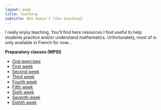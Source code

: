 ```yaml
---
layout: page
title: Teaching
subtitle: Who doesn't like teaching?
---
```


I really enjoy teaching. You'll find here resources I find useful to help students practice and/or understand mathematics. Unfortunately, most of is only available in French for now...

**Preparatory classes (MPSI)**

- [Oral exercises](assets/pdfs/Exercices_MPSI.pdf)
- [First week](assets/pdfs/Colles_semaine_1.pdf)
- [Second week](assets/pdfs/Colles_semaine_2.pdf)
- [Third week](assets/pdfs/Colles_semaine_3.pdf)
- [Fourth week](assets/pdfs/Colles_semaine_4.pdf)
- [Fifth week](assets/pdfs/Colles_semaine_5.pdf)
- [Sixth week](assets/pdfs/Colles_semaine_6.pdf)
- [Seventh week](assets/pdfs/Colles_semaine_7.pdf)
- [Eighth week](assets/pdfs/Colles_semaine_8.pdf)
